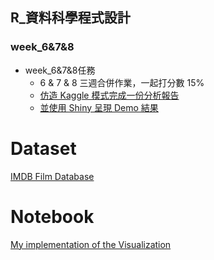 ## R_資料科學程式設計

### week_6&7&8

- week_6&7&8任務
    - 6 & 7 & 8 三週合併作業，一起打分數 15%
    - [仿造 Kaggle 模式完成一份分析報告](http://blog.kaggle.com/2017/09/21/instacart-market-basket-analysis-winners-interview-2nd-place-kazuki-onodera/)
    - [並使用 Shiny 呈現 Demo 結果](https://lanw868.shinyapps.io/poetry_analysis/)

# Dataset
[IMDB Film Database](https://www.imdb.com/chart/top?ref_=nv_mv_250)

# Notebook
[My implementation of the Visualization](https://github.com/mlalpha/ntu-csx-4001-data-science_107/blob/master/week_6_7_8/Exploration/Exploration.md)